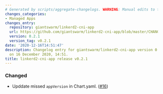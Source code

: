 ```yaml
---
# Generated by scripts/aggregate-changelogs. WARNING: Manual edits to this files will be overwritten.
changes_categories:
- Managed Apps
changes_entry:
  repository: giantswarm/linkerd2-cni-app
  url: https://github.com/giantswarm/linkerd2-cni-app/blob/master/CHANGELOG.md#021---2020-12-16
  version: 0.2.1
  version_tag: v0.2.1
date: '2020-12-16T14:51:47'
description: Changelog entry for giantswarm/linkerd2-cni-app version 0.2.1, published
  on 16 December 2020, 14:51.
title: linkerd2-cni-app release v0.2.1
---
```


### Changed
- Upddate missed `appVersion` in Chart.yaml. ([#16](https://github.com/giantswarm/linkerd2-cni-app/pull/16))
